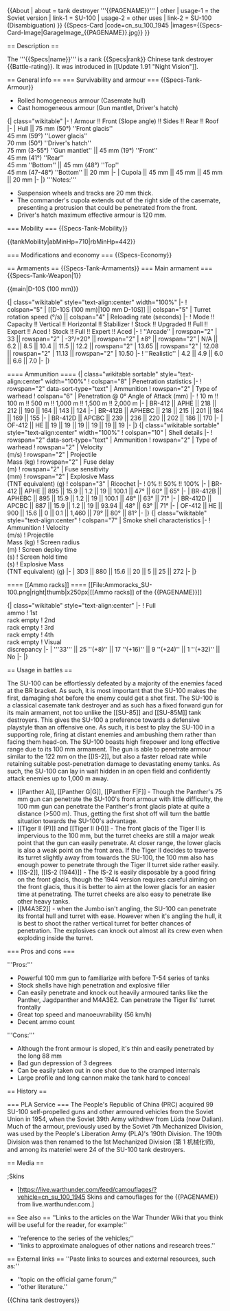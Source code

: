 {{About
| about = tank destroyer '''{{PAGENAME}}'''
| other
| usage-1 = the Soviet version
| link-1 = SU-100
| usage-2 = other uses
| link-2 = SU-100 (Disambiguation)
}}
{{Specs-Card
|code=cn_su_100_1945
|images={{Specs-Card-Image|GarageImage_{{PAGENAME}}.jpg}}
}}

== Description ==

<!-- ''In the description, the first part should be about the history of the creation and combat usage of the vehicle, as well as its key features. In the second part, tell the reader about the ground vehicle in the game. Insert a screenshot of the vehicle, so that if the novice player does not remember the vehicle by name, he will immediately understand what kind of vehicle the article is talking about.'' -->

The '''{{Specs|name}}''' is a rank {{Specs|rank}} Chinese tank destroyer {{Battle-rating}}. It was introduced in [[Update 1.91 "Night Vision"]].

== General info ==
=== Survivability and armour ===
{{Specs-Tank-Armour}}

<!-- ''Describe armour protection. Note the most well protected and key weak areas. Appreciate the layout of modules as well as the number and location of crew members. Is the level of armour protection sufficient, is the placement of modules helpful for survival in combat? If necessary use a visual template to indicate the most secure and weak zones of the armour.'' -->

- Rolled homogeneous armour (Casemate hull)
- Cast homogeneous armour (Gun mantlet, Driver's hatch)

{| class="wikitable"
|-
! Armour !! Front (Slope angle) !! Sides !! Rear !! Roof
|-
| Hull || 75 mm (50°) ''Front glacis''<br>45 mm (59°) ''Lower glacis''<br>70 mm (50°) ''Driver's hatch''<br>75 mm (3-55°) ''Gun mantlet'' || 45 mm (19°) ''Front''<br>45 mm (41°) ''Rear''<br>45 mm ''Bottom'' || 45 mm (48°) ''Top''<br>45 mm (47-48°) ''Bottom'' || 20 mm
|-
| Cupola || 45 mm || 45 mm || 45 mm || 20 mm
|-
|}
'''Notes:'''

- Suspension wheels and tracks are 20 mm thick.
- The commander's cupola extends out of the right side of the casemate, presenting a protrusion that could be penetrated from the front.
- Driver's hatch maximum effective armour is 120 mm.

=== Mobility ===
{{Specs-Tank-Mobility}}

<!-- ''Write about the mobility of the ground vehicle. Estimate the specific power and manoeuvrability, as well as the maximum speed forwards and backwards.'' -->

{{tankMobility|abMinHp=710|rbMinHp=442}}

=== Modifications and economy ===
{{Specs-Economy}}

== Armaments ==
{{Specs-Tank-Armaments}}
=== Main armament ===
{{Specs-Tank-Weapon|1}}

<!-- ''Give the reader information about the characteristics of the main gun. Assess its effectiveness in a battle based on the reloading speed, ballistics and the power of shells. Do not forget about the flexibility of the fire, that is how quickly the cannon can be aimed at the target, open fire on it and aim at another enemy. Add a link to the main article on the gun: <code><nowiki>{{main|Name of the weapon}}</nowiki></code>. Describe in general terms the ammunition available for the main gun. Give advice on how to use them and how to fill the ammunition storage.'' -->

{{main|D-10S (100 mm)}}

{| class="wikitable" style="text-align:center" width="100%"
|-
! colspan="5" | [[D-10S (100 mm)|100 mm D-10S]] || colspan="5" | Turret rotation speed (°/s) || colspan="4" | Reloading rate (seconds)
|-
! Mode !! Capacity !! Vertical !! Horizontal !! Stabilizer
! Stock !! Upgraded !! Full !! Expert !! Aced
! Stock !! Full !! Expert !! Aced
|-
! ''Arcade''
| rowspan="2" | 33 || rowspan="2" | -3°/+20° || rowspan="2" | ±8° || rowspan="2" | N/A || 6.2 || 8.5 || 10.4 || 11.5 || 12.2 || rowspan="2" | 13.65 || rowspan="2" | 12.08 || rowspan="2" | 11.13 || rowspan="2" | 10.50
|-
! ''Realistic''
| 4.2 || 4.9 || 6.0 || 6.6 || 7.0
|-
|}

==== Ammunition ====
{| class="wikitable sortable" style="text-align:center" width="100%"
! colspan="8" | Penetration statistics
|-
! rowspan="2" data-sort-type="text" | Ammunition
! rowspan="2" | Type of<br>warhead
! colspan="6" | Penetration @ 0° Angle of Attack (mm)
|-
! 10 m !! 100 m !! 500 m !! 1,000 m !! 1,500 m !! 2,000 m
|-
| BR-412 || APHE || 218 || 212 || 190 || 164 || 143 || 124
|-
| BR-412B || APHEBC || 218 || 215 || 201 || 184 || 169 || 155
|-
| BR-412D || APCBC || 239 || 236 || 220 || 202 || 186 || 170
|-
| OF-412 || HE || 19 || 19 || 19 || 19 || 19 || 19
|-
|}
{| class="wikitable sortable" style="text-align:center" width="100%"
! colspan="10" | Shell details
|-
! rowspan="2" data-sort-type="text" | Ammunition
! rowspan="2" | Type of<br>warhead
! rowspan="2" | Velocity<br>(m/s)
! rowspan="2" | Projectile<br>Mass (kg)
! rowspan="2" | Fuse delay<br>(m)
! rowspan="2" | Fuse sensitivity<br>(mm)
! rowspan="2" | Explosive Mass<br>(TNT equivalent) (g)
! colspan="3" | Ricochet
|-
! 0% !! 50% !! 100%
|-
| BR-412 || APHE || 895 || 15.9 || 1.2 || 19 || 100.1 || 47° || 60° || 65°
|-
| BR-412B || APHEBC || 895 || 15.9 || 1.2 || 19 || 100.1 || 48° || 63° || 71°
|-
| BR-412D || APCBC || 887 || 15.9 || 1.2 || 19 || 93.94 || 48° || 63° || 71°
|-
| OF-412 || HE || 900 || 15.6 || 0 || 0.1 || 1,460 || 79° || 80° || 81°
|-
|}
{| class="wikitable" style="text-align:center"
! colspan="7" | Smoke shell characteristics
|-
! Ammunition
! Velocity<br>(m/s)
! Projectile<br>Mass (kg)
! Screen radius<br>(m)
! Screen deploy time<br>(s)
! Screen hold time<br>(s)
! Explosive Mass<br>(TNT equivalent) (g)
|-
| 3D3 || 880 || 15.6 || 20 || 5 || 25 || 272
|-
|}

==== [[Ammo racks]] ====
[[File:Ammoracks_SU-100.png|right|thumb|x250px|[[Ammo racks]] of the {{PAGENAME}}]]

<!-- '''Last updated:''' -->

{| class="wikitable" style="text-align:center"
|-
! Full<br>ammo
! 1st<br>rack empty
! 2nd<br>rack empty
! 3rd<br>rack empty
! 4th<br>rack empty
! Visual<br>discrepancy
|-
| '''33''' || 25&nbsp;''(+8)'' || 17&nbsp;''(+16)'' || 9&nbsp;''(+24)'' || 1&nbsp;''(+32)'' || No
|-
|}

== Usage in battles ==

<!-- ''Describe the tactics of playing in the vehicle, the features of using vehicles in the team and advice on tactics. Refrain from creating a "guide" - do not impose a single point of view but instead give the reader food for thought. Describe the most dangerous enemies and give recommendations on fighting them. If necessary, note the specifics of the game in different modes (AB, RB, SB).'' -->

The SU-100 can be effortlessly defeated by a majority of the enemies faced at the BR bracket. As such, it is most important that the SU-100 makes the first, damaging shot before the enemy could get a shot first. The SU-100 is a classical casemate tank destroyer and as such has a fixed forward gun for its main armament, not too unlike the [[SU-85]] and [[SU-85M]] tank destroyers. This gives the SU-100 a preference towards a defensive playstyle than an offensive one. As such, it is best to play the SU-100 in a supporting role, firing at distant enemies and ambushing them rather than facing them head-on. The SU-100 boasts high firepower and long effective range due to its 100 mm armament. The gun is able to penetrate armour similar to the 122 mm on the [[IS-2]], but also a faster reload rate while retaining suitable post-penetration damage to devastating enemy tanks. As such, the SU-100 can lay in wait hidden in an open field and confidently attack enemies up to 1,000 m away.

- [[Panther A]], [[Panther G|G]], [[Panther F|F]] - Though the Panther's 75 mm gun can penetrate the SU-100's front armour with little difficulty, the 100 mm gun can penetrate the Panther's front glacis plate at quite a distance (>500 m). Thus, getting the first shot off will turn the battle situation towards the SU-100's advantage.
- [[Tiger II (P)]] and [[Tiger II (H)]] - The front glacis of the Tiger II is impervious to the 100 mm, but the turret cheeks are still a major weak point that the gun can easily penetrate. At closer range, the lower glacis is also a weak point on the front area. If the Tiger II decides to traverse its turret slightly away from towards the SU-100, the 100 mm also has enough power to penetrate through the Tiger II turret side rather easily.
- [[IS-2]], [[IS-2 (1944)]] - The IS-2 is easily disposable by a good firing on the front glacis, though the 1944 version requires careful aiming on the front glacis, thus it is better to aim at the lower glacis for an easier time at penetrating. The turret cheeks are also easy to penetrate like other heavy tanks.
- [[M4A3E2]] - when the Jumbo isn't angling, the SU-100 can penetrate its frontal hull and turret with ease. However when it's angling the hull, it is best to shoot the rather vertical turret for better chances of penetration. The explosives can knock out almost all its crew even when exploding inside the turret.

=== Pros and cons ===

<!-- ''Summarise and briefly evaluate the vehicle in terms of its characteristics and combat effectiveness. Mark its pros and cons in a bulleted list. Try not to use more than 6 points for each of the characteristics. Avoid using categorical definitions such as "bad", "good" and the like - use substitutions with softer forms such as "inadequate" and "effective".'' -->

'''Pros:'''

- Powerful 100 mm gun to familiarize with before T-54 series of tanks
- Stock shells have high penetration and explosive filler
- Can easily penetrate and knock out heavily armoured tanks like the Panther, Jagdpanther and M4A3E2. Can penetrate the Tiger IIs' turret frontally
- Great top speed and manoeuvrability (56 km/h)
- Decent ammo count

'''Cons:'''

- Although the front armour is sloped, it's thin and easily penetrated by the long 88 mm
- Bad gun depression of 3 degrees
- Can be easily taken out in one shot due to the cramped internals
- Large profile and long cannon make the tank hard to conceal

== History ==

<!-- ''Describe the history of the creation and combat usage of the vehicle in more detail than in the introduction. If the historical reference turns out to be too long, take it to a separate article, taking a link to the article about the vehicle and adding a block "/History" (example: <nowiki>https://wiki.warthunder.com/(Vehicle-name)/History</nowiki>) and add a link to it here using the <code>main</code> template. Be sure to reference text and sources by using <code><nowiki><ref></ref></nowiki></code>, as well as adding them at the end of the article with <code><nowiki><references /></nowiki></code>. This section may also include the vehicle's dev blog entry (if applicable) and the in-game encyclopedia description (under <code><nowiki>=== In-game description ===</nowiki></code>, also if applicable).'' -->

=== PLA Service ===
The People's Republic of China (PRC) acquired 99 SU-100 self-propelled guns and other armoured vehicles from the Soviet Union in 1954, when the Soviet 39th Army withdrew from Lüda (now Dalian). Much of the armour, previously used by the Soviet 7th Mechanized Division, was used by the People's Liberation Army (PLA)'s 190th Division. The 190th Division was then renamed to the 1st Mechanized Division (第 1 机械化师), and among its materiel were 24 of the SU-100 tank destroyers.

== Media ==

<!-- ''Excellent additions to the article would be video guides, screenshots from the game, and photos.'' -->

;Skins

- [https://live.warthunder.com/feed/camouflages/?vehicle=cn_su_100_1945 Skins and camouflages for the {{PAGENAME}} from live.warthunder.com.]

== See also ==
''Links to the articles on the War Thunder Wiki that you think will be useful for the reader, for example:''

- ''reference to the series of the vehicles;''
- ''links to approximate analogues of other nations and research trees.''

== External links ==
''Paste links to sources and external resources, such as:''

- ''topic on the official game forum;''
- ''other literature.''

{{China tank destroyers}}
